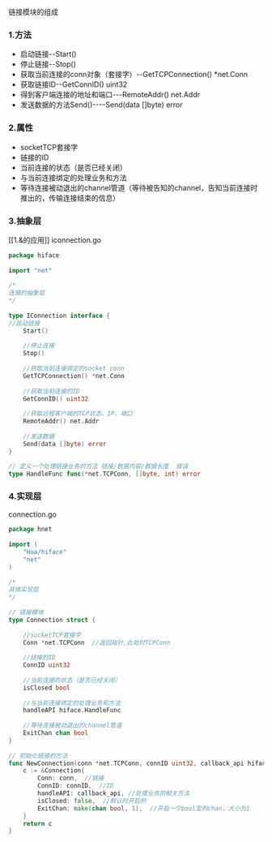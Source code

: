 链接模块的组成
### 1.方法
+ 启动链接--Start()
+ 停止链接--Stop()
+ 获取当前连接的conn对象（套接字）--GetTCPConnection() *net.Conn
+ 获取链接ID--GetConnID() uint32 
+ 得到客户端连接的地址和端口---RemoteAddr() net.Addr 
+ 发送数据的方法Send()----Send(data []byte) error  
### 2.属性
* socketTCP套接字
* 链接的ID
* 当前连接的状态（是否已经关闭）
* 与当前连接绑定的处理业务和方法
* 等待连接被动退出的channel管道（等待被告知的channel，告知当前连接时推出的，传输连接结束的信息）

### 3.抽象层
[[1.&的应用]]
iconnection.go
```go
package hiface  
  
import "net"  
  
/*  
连接的抽象层  
*/  
  
type IConnection interface {  
//启动链接  
	Start()  
	  
	//停止连接  
	Stop()  
	  
	//获取当前连接绑定的socket conn  
	GetTCPConnection() *net.Conn  
	  
	//获取当前连接的ID  
	GetConnID() uint32  
	  
	//获取远程客户端的TCP状态、IP、端口  
	RemoteAddr() net.Addr  
	  
	//发送数据  
	Send(data []byte) error  
}  
  
// 定义一个处理链接业务的方法 链接/数据内容/数据长度  错误
type HandleFunc func(*net.TCPConn, []byte, int) error
```
### 4.实现层
connection.go
```go
package hnet  
  
import (  
	"Hua/hiface"  
	"net"  
)  
  
/*  
具体实现层  
*/  
  
// 链接模块  
type Connection struct {  
  
	//socketTCP套接字  
	Conn *net.TCPConn  //返回指针,此处时TCPConn
	  
	//链接的ID  
	ConnID uint32  
	  
	//当前连接的状态（是否已经关闭）  
	isClosed bool  
	  
	//与当前连接绑定的处理业务和方法  
	handleAPI hiface.HandleFunc  
	  
	//等待连接被动退出的channel管道  
	ExitChan chan bool  
}  
  
// 初始化链接的方法  
func NewConnection(conn *net.TCPConn, connID uint32, callback_api hiface.HandleFunc) *Connection {  
	c := &Connection{  
		Conn: conn,  //链接
		ConnID: connID,  //ID
		handleAPI: callback_api, //处理业务的相关方法 
		isClosed: false,  //默认时开启的
		ExitChan: make(chan bool, 1),  //开启一个bool型的chan，大小为1
	}  
	return c  
}
```